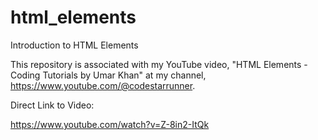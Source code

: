 # html_elements
Introduction to HTML Elements

This repository is associated with my YouTube video, "HTML Elements - Coding Tutorials by Umar Khan" at my channel, https://www.youtube.com/@codestarrunner.

Direct Link to Video:

https://www.youtube.com/watch?v=Z-8in2-ItQk
